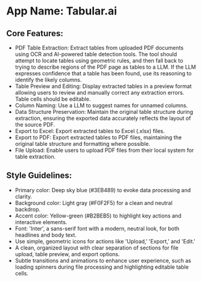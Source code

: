 # **App Name**: Tabular.ai

## Core Features:

- PDF Table Extraction: Extract tables from uploaded PDF documents using OCR and AI-powered table detection tools. The tool should attempt to locate tables using geometric rules, and then fall back to trying to describe regions of the PDF page as tables to a LLM. If the LLM expresses confidence that a table has been found, use its reasoning to identify the likely columns.
- Table Preview and Editing: Display extracted tables in a preview format allowing users to review and manually correct any extraction errors. Table cells should be editable.
- Column Naming: Use a LLM to suggest names for unnamed columns.
- Data Structure Preservation: Maintain the original table structure during extraction, ensuring the exported data accurately reflects the layout of the source PDF.
- Export to Excel: Export extracted tables to Excel (.xlsx) files.
- Export to PDF: Export extracted tables to PDF files, maintaining the original table structure and formatting where possible.
- File Upload: Enable users to upload PDF files from their local system for table extraction.

## Style Guidelines:

- Primary color: Deep sky blue (#3EB489) to evoke data processing and clarity.
- Background color: Light gray (#F0F2F5) for a clean and neutral backdrop.
- Accent color: Yellow-green (#B2BEB5) to highlight key actions and interactive elements.
- Font: 'Inter', a sans-serif font with a modern, neutral look, for both headlines and body text.
- Use simple, geometric icons for actions like 'Upload,' 'Export,' and 'Edit.'
- A clean, organized layout with clear separation of sections for file upload, table preview, and export options.
- Subtle transitions and animations to enhance user experience, such as loading spinners during file processing and highlighting editable table cells.